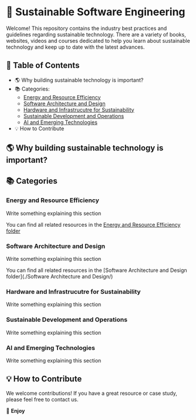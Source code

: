 # 🌿 Sustainable Software Engineering

Welcome! This repository contains the industry best practices and guidelines regarding sustainable technology. There are a variety of books, websites, videos and courses dedicated to help you learn about sustainable technology and keep up to date with the latest advances. 

## 📌 Table of Contents

- 🌎 Why building sustainable technology is important?
- 📚 Categories:
  - [Energy and Resource Efficiency](#energy-and-resource-efficiency)
  - [Software Architecture and Design](#software-architecture-and-design)
  - [Hardware and Infrastrucutre for Sustainability](#hardware_and_infrastructure_for_sustainability)
  - [Sustainable Development and Operations](#sustainable_development_and_operations)
  - [AI and Emerging Technologies](#ai-and-emerging-technologies)
- 💡 How to Contribute


## 🌎 Why building sustainable technology is important?

## 📚 Categories

### Energy and Resource Efficiency
Write something explaining this section

You can find all related resources in the [Energy and Resource Efficiency folder](./)

### Software Architecture and Design
Write something explaining this section

You can find all related resources in the [Software Architecture and Design folder](./Software Architecture and Design/)

### Hardware and Infrastrucutre for Sustainability
Write something explaining this section

### Sustainable Development and Operations
Write something explaining this section

### AI and Emerging Technologies
Write something explaining this section

## 💡 How to Contribute

We welcome contributions! If you have a great resource or case study, please feel free to contact us.

🚀 **Enjoy**




